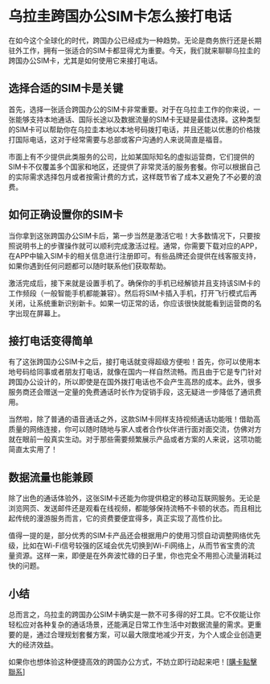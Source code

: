 # 乌拉圭跨国办公SIM卡怎么接打电话

在如今这个全球化的时代，跨国办公已经成为一种趋势。无论是商务旅行还是长期驻外工作，拥有一张适合的SIM卡都显得尤为重要。今天，我们就来聊聊乌拉圭的跨国办公SIM卡，尤其是如何使用它来接打电话。

## 选择合适的SIM卡是关键

首先，选择一张适合跨国办公的SIM卡非常重要。对于在乌拉圭工作的你来说，一张能够支持本地通话、国际长途以及数据流量的SIM卡无疑是最佳选择。这种类型的SIM卡可以帮助你在乌拉圭本地以本地号码拨打电话，并且还能以优惠的价格拨打国际电话，这对于经常需要与总部或客户沟通的人来说简直是福音。

市面上有不少提供此类服务的公司，比如某国际知名的虚拟运营商，它们提供的SIM卡不仅覆盖多个国家和地区，还提供了非常灵活的服务套餐。你可以根据自己的实际需求选择包月或者按需计费的方式，这样既节省了成本又避免了不必要的浪费。

## 如何正确设置你的SIM卡

当你拿到这张跨国办公SIM卡后，第一步当然是激活它啦！大多数情况下，只要按照说明书上的步骤操作就可以顺利完成激活过程。通常，你需要下载对应的APP，在APP中输入SIM卡的相关信息进行注册即可。有些品牌还会提供在线客服支持，如果你遇到任何问题都可以随时联系他们获取帮助。

激活完成后，接下来就是设置手机了。确保你的手机已经解锁并且支持该SIM卡的工作频段（一般智能手机都能兼容）。然后将SIM卡插入手机，打开飞行模式后再关闭，让系统重新识别新卡。如果一切正常的话，你应该很快就能看到运营商的名字出现在屏幕上。

## 接打电话变得简单

有了这张跨国办公SIM卡之后，接打电话就变得超级方便啦！首先，你可以使用本地号码给同事或者朋友打电话，就像在国内一样自然流畅。而且由于它是专门针对跨国办公设计的，所以即使是在国外拨打电话也不会产生高昂的成本。此外，很多服务商还会赠送一定量的免费通话时长作为促销手段，这无疑进一步降低了通讯费用。

当然啦，除了普通的语音通话之外，这款SIM卡同样支持视频通话功能哦！借助高质量的网络连接，你可以随时随地与家人或者合作伙伴进行面对面交流，仿佛对方就在眼前一般真实生动。对于那些需要频繁展示产品或者方案的人来说，这项功能简直太实用了！

## 数据流量也能兼顾

除了出色的通话体验外，这张SIM卡还能为你提供稳定的移动互联网服务。无论是浏览网页、发送邮件还是观看在线视频，都能够保持流畅不卡顿的状态。而且相比起传统的漫游服务而言，它的资费要便宜得多，真正实现了高性价比。

值得一提的是，部分优秀的SIM卡产品还会根据用户的使用习惯自动调整网络优先级，比如在Wi-Fi信号较强的区域会优先切换到Wi-Fi网络上，从而节省宝贵的流量资源。这样一来，即便是在外奔波忙碌的日子里，你也完全不用担心流量消耗过快的问题。

## 小结

总而言之，乌拉圭的跨国办公SIM卡确实是一款不可多得的好工具。它不仅能让你轻松应对各种复杂的通话场景，还能满足日常工作生活中对数据流量的需求。更重要的是，通过合理规划套餐方案，可以最大限度地减少开支，为个人或企业创造更大的经济效益。

如果你也想体验这种便捷高效的跨国办公方式，不妨立即行动起来吧！[[購卡點擊聯系](https://t.me/s/SXDXQF)]